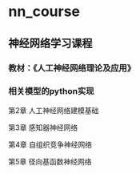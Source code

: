 # nn_course
## 神经网络学习课程  
### 教材：《人工神经网络理论及应用》  
### 相关模型的python实现  
  
第2章 人工神经网络建模基础  
  
第3章 感知器神经网络

第4章 自组织竞争神经网络

第5章 径向基函数神经网络
